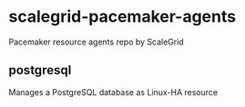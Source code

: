 # scalegrid-pacemaker-agents
Pacemaker resource agents repo by ScaleGrid



postgresql
----------
Manages a PostgreSQL database as Linux-HA resource
